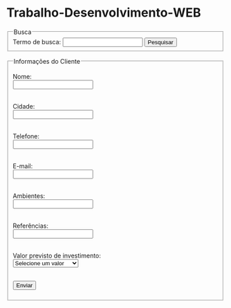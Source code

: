 # Trabalho-Desenvolvimento-WEB

<!DOCTYPE html>
<html lang="pt-BR">

<meta charset="UTF-8">
<meta name="viewport" content="width=device-width, initial-scale=1.0">

<form>
    <fieldset>
        <legend>Busca</legend>
        <label for="search">Termo de busca:</label>
        <input type="text" id="search" name="Q">
        <button type="submit">Pesquisar</button>
    </fieldset>
</form>

<form>
    <fieldset>
        <legend>Informações do Cliente</legend>

<label for="nome">Nome:</label><br>
    <input type="text" id="nome" name="nome" required><br><br>

<label for="cidade">Cidade:</label><br>
    <input type="text" id="cidade" name="cidade" required><br><br>

<label for="tel">Telefone:</label><br>
    <input type="text" id="tel" name="tel" required><br><br>

<label for="mail">E-mail:</label><br>
    <input type="email" id="mail" name="mail" required><br><br>

<label for="amb">Ambientes:</label><br>
    <input type="text" id="amb" name="amb" required><br><br>

<label for="ref">Referências:</label><br>
    <input type="text" id="ref" name="ref" required><br><br>

<label for="inv">Valor previsto de investimento:</label><br>
        <select id="inv" name="inv" required> <!– dropdown aqui –>
            <option value="">Selecione um valor</option>
            <option value="40-50k">De R$40.000 à R$50.000</option> 
            <option value="50-60k">De R$50.000 à R$60.000</option>
            <option value="70-80k">De R$70.000 à R$80.000</option>
            <option value="80-90k">De R$80.000 à R$90.000</option>
            <option value="100k-...">Acima de R$100.000</option>
        </select><br><br>

<button type="submit">Enviar</button>
    </fieldset>
</form>
